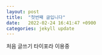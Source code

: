 ```yaml
---
layout: post
title:  "첫번째 글입니다"
date:   2022-02-24 16:41:47 +0900
categories: jekyll update
---
```


처음 글쓰기 타이포라 이용중 

